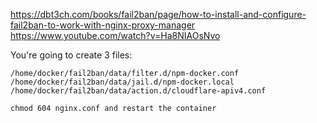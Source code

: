 https://dbt3ch.com/books/fail2ban/page/how-to-install-and-configure-fail2ban-to-work-with-nginx-proxy-manager
https://www.youtube.com/watch?v=Ha8NIAOsNvo

You're going to create 3 files:

    /home/docker/fail2ban/data/filter.d/npm-docker.conf
    /home/docker/fail2ban/data/jail.d/npm-docker.local
    /home/docker/fail2ban/data/action.d/cloudflare-apiv4.conf
    
    chmod 604 nginx.conf and restart the container

